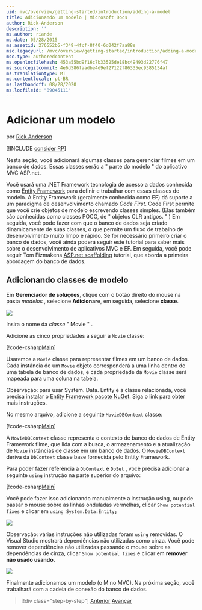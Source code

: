 ```yaml
---
uid: mvc/overview/getting-started/introduction/adding-a-model
title: Adicionando um modelo | Microsoft Docs
author: Rick-Anderson
description: ''
ms.author: riande
ms.date: 05/28/2015
ms.assetid: 276552b5-f349-4fcf-8f40-6d042f7aa88e
msc.legacyurl: /mvc/overview/getting-started/introduction/adding-a-model
msc.type: authoredcontent
ms.openlocfilehash: 453a55bd9f16c7b33525de18bc49493d22776f47
ms.sourcegitcommit: 4e6d586faadbe4d9ef27122f86335ec9385134af
ms.translationtype: MT
ms.contentlocale: pt-BR
ms.lasthandoff: 08/28/2020
ms.locfileid: "89045111"
---
```

# <a name="adding-a-model"></a>Adicionar um modelo

por [Rick Anderson](https://twitter.com/RickAndMSFT)

[!INCLUDE [consider RP](~/includes/razor.md)]

Nesta seção, você adicionará algumas classes para gerenciar filmes em um banco de dados. Essas classes serão a &quot; parte do modelo &quot; do aplicativo MVC ASP.net.

Você usará uma .NET Framework tecnologia de acesso a dados conhecida como [Entity Framework](https://docs.microsoft.com/ef/) para definir e trabalhar com essas classes de modelo. A Entity Framework (geralmente conhecida como EF) dá suporte a um paradigma de desenvolvimento chamado *Code First*. Code First permite que você crie objetos de modelo escrevendo classes simples. (Elas também são conhecidas como classes POCO, de &quot; objetos CLR antigos. &quot; ) Em seguida, você pode fazer com que o banco de dados seja criado dinamicamente de suas classes, o que permite um fluxo de trabalho de desenvolvimento muito limpo e rápido. Se for necessário primeiro criar o banco de dados, você ainda poderá seguir este tutorial para saber mais sobre o desenvolvimento de aplicativos MVC e EF. Em seguida, você pode seguir Tom Fizmakens [ASP.net scaffolding](xref:visual-studio/overview/2013/aspnet-scaffolding-overview) tutorial, que aborda a primeira abordagem do banco de dados.

## <a name="adding-model-classes"></a>Adicionando classes de modelo

Em **Gerenciador de soluções**, clique com o botão direito do mouse na pasta *modelos* , selecione **Adicionar**e, em seguida, selecione **classe**.

![](adding-a-model/_static/image1.png)

Insira o nome da *classe* &quot; Movie &quot; .

Adicione as cinco propriedades a seguir à `Movie` classe:

[!code-csharp[Main](adding-a-model/samples/sample1.cs)]

Usaremos a `Movie` classe para representar filmes em um banco de dados. Cada instância de um `Movie` objeto corresponderá a uma linha dentro de uma tabela de banco de dados, e cada propriedade da `Movie` classe será mapeada para uma coluna na tabela.

Observação: para usar System. Data. Entity e a classe relacionada, você precisa instalar o [Entity Framework pacote NuGet](https://www.nuget.org/packages/EntityFramework/). Siga o link para obter mais instruções.

No mesmo arquivo, adicione a seguinte `MovieDBContext` classe:

[!code-csharp[Main](adding-a-model/samples/sample2.cs?highlight=2,15-18)]

A `MovieDBContext` classe representa o contexto de banco de dados de Entity Framework filme, que lida com a busca, o armazenamento e a atualização de `Movie` instâncias de classe em um banco de dados. O `MovieDBContext` deriva da `DbContext` classe base fornecida pelo Entity Framework.

Para poder fazer referência a `DbContext` e `DbSet` , você precisa adicionar a seguinte `using` instrução na parte superior do arquivo:

[!code-csharp[Main](adding-a-model/samples/sample3.cs)]

Você pode fazer isso adicionando manualmente a instrução using, ou pode passar o mouse sobre as linhas onduladas vermelhas, clicar `Show potential fixes` e clicar em `using System.Data.Entity;`

![](adding-a-model/_static/image2.png)

Observação: várias instruções não utilizadas foram `using` removidas. O Visual Studio mostrará dependências não utilizadas como cinza. Você pode remover dependências não utilizadas passando o mouse sobre as dependências de cinza, clicar `Show potential fixes` e clicar em **remover não usado usando.**

![](adding-a-model/_static/image3.png)

Finalmente adicionamos um modelo (o M no MVC). Na próxima seção, você trabalhará com a cadeia de conexão do banco de dados.

> [!div class="step-by-step"]
> [Anterior](adding-a-view.md) 
>  [Avançar](creating-a-connection-string.md)
